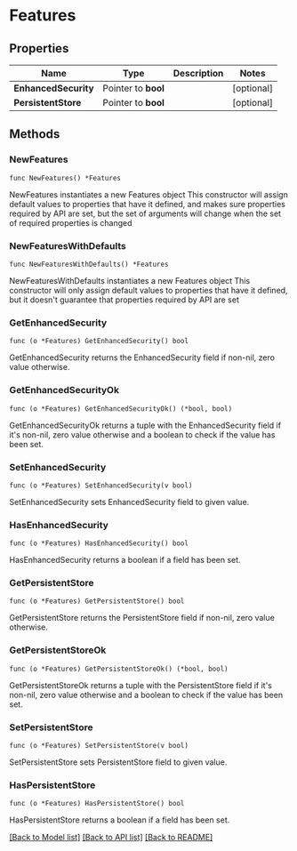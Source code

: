 # Features

## Properties

Name | Type | Description | Notes
------------ | ------------- | ------------- | -------------
**EnhancedSecurity** | Pointer to **bool** |  | [optional] 
**PersistentStore** | Pointer to **bool** |  | [optional] 

## Methods

### NewFeatures

`func NewFeatures() *Features`

NewFeatures instantiates a new Features object
This constructor will assign default values to properties that have it defined,
and makes sure properties required by API are set, but the set of arguments
will change when the set of required properties is changed

### NewFeaturesWithDefaults

`func NewFeaturesWithDefaults() *Features`

NewFeaturesWithDefaults instantiates a new Features object
This constructor will only assign default values to properties that have it defined,
but it doesn't guarantee that properties required by API are set

### GetEnhancedSecurity

`func (o *Features) GetEnhancedSecurity() bool`

GetEnhancedSecurity returns the EnhancedSecurity field if non-nil, zero value otherwise.

### GetEnhancedSecurityOk

`func (o *Features) GetEnhancedSecurityOk() (*bool, bool)`

GetEnhancedSecurityOk returns a tuple with the EnhancedSecurity field if it's non-nil, zero value otherwise
and a boolean to check if the value has been set.

### SetEnhancedSecurity

`func (o *Features) SetEnhancedSecurity(v bool)`

SetEnhancedSecurity sets EnhancedSecurity field to given value.

### HasEnhancedSecurity

`func (o *Features) HasEnhancedSecurity() bool`

HasEnhancedSecurity returns a boolean if a field has been set.

### GetPersistentStore

`func (o *Features) GetPersistentStore() bool`

GetPersistentStore returns the PersistentStore field if non-nil, zero value otherwise.

### GetPersistentStoreOk

`func (o *Features) GetPersistentStoreOk() (*bool, bool)`

GetPersistentStoreOk returns a tuple with the PersistentStore field if it's non-nil, zero value otherwise
and a boolean to check if the value has been set.

### SetPersistentStore

`func (o *Features) SetPersistentStore(v bool)`

SetPersistentStore sets PersistentStore field to given value.

### HasPersistentStore

`func (o *Features) HasPersistentStore() bool`

HasPersistentStore returns a boolean if a field has been set.


[[Back to Model list]](../README.md#documentation-for-models) [[Back to API list]](../README.md#documentation-for-api-endpoints) [[Back to README]](../README.md)


